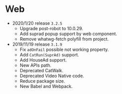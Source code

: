 # Ｗeb
- 2020/1/20 release `3.2.5`
    - Upgrade post-robot to 10.0.29.
    - Add suprad popup support by web component.
    - Remove whatwg-fetch polyfill from project.
- 2019/11/19 release `3.1.9`
    - Fix `adOnFail` possible not working property.
    - Add `CatRun(SuprAd)` support.
    - Add HouseAd support.
    - New APIs path.
    - Deprecated CatWalk.
    - Deprecated Video Native code.
    - Reduce package size.
    - New Babel and Webpack.

